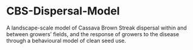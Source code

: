 # CBS-Dispersal-Model
A landscape-scale model of Cassava Brown Streak dispersal within and between growers’ fields, and the response of growers to the disease through a behavioural model of clean seed use.
